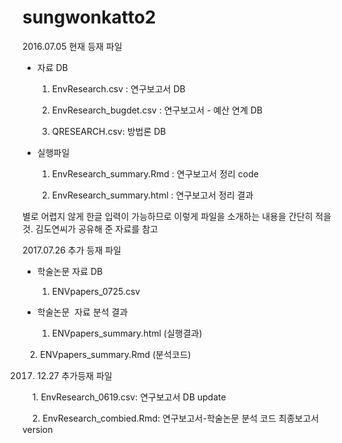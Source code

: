 # sungwonkatto2

2016.07.05 현재 등재 파일


- 자료 DB

    1. EnvResearch.csv : 연구보고서 DB

    2. EnvResearch_bugdet.csv : 연구보고서 - 예산 연계 DB

    3. QRESEARCH.csv: 방법론 DB

- 실행파일

     1. EnvResearch_summary.Rmd : 연구보고서 정리 code

     2. EnvResearch_summary.html : 연구보고서 정리 결과 

별로 어렵지 않게 한글 입력이 가능하므로 이렇게 파일을 소개하는 내용을 간단히 적을 것. 김도연씨가 공유해 준 자료를 참고

2017.07.26 추가 등재 파일

- 학술논문 자료 DB
    1. ENVpapers_0725.csv
    
    
- 학술논문  자료 분석 결과
    1. ENVpapers_summary.html (실행결과)

    2. ENVpapers_summary.Rmd (분석코드)
    
2017. 12.27 추가등재 파일

     1. EnvResearch_0619.csv: 연구보고서 DB update
     
     2. EnvResearch_combied.Rmd: 연구보고서-학술논문 분석 코드 최종보고서 version
